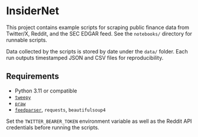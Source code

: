 # InsiderNet

This project contains example scripts for scraping public finance data from Twitter/X, Reddit, and the SEC EDGAR feed.  See the `notebooks/` directory for runnable scripts.

Data collected by the scripts is stored by date under the `data/` folder.  Each run outputs timestamped JSON and CSV files for reproducibility.

## Requirements
- Python 3.11 or compatible
- [`tweepy`](https://www.tweepy.org/)
- [`praw`](https://praw.readthedocs.io/en/latest/)
- [`feedparser`](https://pypi.org/project/feedparser/), `requests`, `beautifulsoup4`

Set the `TWITTER_BEARER_TOKEN` environment variable as well as the Reddit API credentials before running the scripts.
